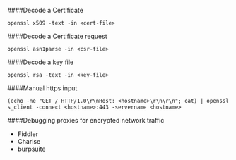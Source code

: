 ####Decode a Certificate
```
openssl x509 -text -in <cert-file>
```

####Decode a Certificate request
```
openssl asn1parse -in <csr-file>
```

####Decode a key file
```
openssl rsa -text -in <key-file>
```

####Manual https input
```
(echo -ne "GET / HTTP/1.0\r\nHost: <hostname>\r\n\r\n"; cat) | openssl s_client -connect <hostname>:443 -servername <hostname>
```

####Debugging proxies for encrypted network traffic
* Fiddler
* Charlse
* burpsuite


